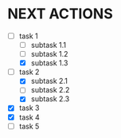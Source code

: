 # NEXT ACTIONS

- [ ] task 1
    - [ ] subtask 1.1
    - [ ] subtask 1.2
    - [X] subtask 1.3
- [ ] task 2
    - [X] subtask 2.1
    - [ ] subtask 2.2
    - [X] subtask 2.3
- [X] task 3
- [X] task 4
- [ ] task 5
